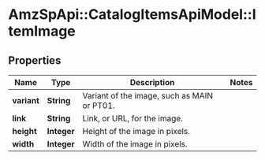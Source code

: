 # AmzSpApi::CatalogItemsApiModel::ItemImage

## Properties
Name | Type | Description | Notes
------------ | ------------- | ------------- | -------------
**variant** | **String** | Variant of the image, such as MAIN or PT01. | 
**link** | **String** | Link, or URL, for the image. | 
**height** | **Integer** | Height of the image in pixels. | 
**width** | **Integer** | Width of the image in pixels. | 

